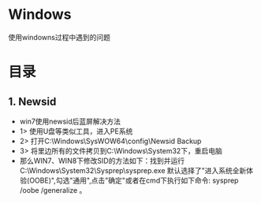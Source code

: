 # Windows
使用windowns过程中遇到的问题

# 目录
## 1. Newsid
* win7使用newsid后蓝屏解决方法
* 1> 使用U盘等类似工具，进入PE系统
* 2> 打开C:\Windows\SysWOW64\config\Newsid Backup
* 3> 将里边所有的文件拷贝到C:\Windows\System32下，重启电脑
* 那么WIN7、WIN8下修改SID的方法如下：找到并运行 C:\Windows\System32\Sysprep\sysprep.exe 默认选择了"进入系统全新体验(OOBE)",勾选"通用",点击"确定"或者在cmd下执行如下命令: sysprep /oobe /generalize 。